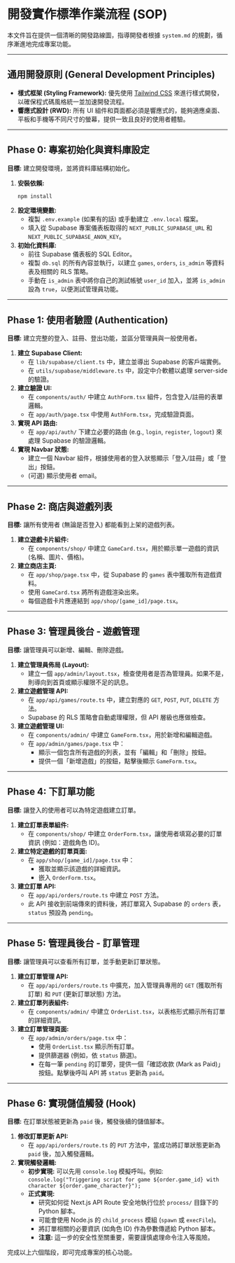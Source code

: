 # 開發實作標準作業流程 (SOP)

本文件旨在提供一個清晰的開發路線圖，指導開發者根據 `system.md` 的規劃，循序漸進地完成專案功能。

---

## 通用開發原則 (General Development Principles)

*   **樣式框架 (Styling Framework):** 優先使用 [Tailwind CSS](https://tailwindcss.com/) 來進行樣式開發，以確保程式碼風格統一並加速開發流程。
*   **響應式設計 (RWD):** 所有 UI 組件和頁面都必須是響應式的，能夠適應桌面、平板和手機等不同尺寸的螢幕，提供一致且良好的使用者體驗。

---

## Phase 0: 專案初始化與資料庫設定

**目標:** 建立開發環境，並將資料庫結構初始化。

1.  **安裝依賴:**
    ```bash
    npm install
    ```
2.  **設定環境變數:**
    *   複製 `.env.example` (如果有的話) 或手動建立 `.env.local` 檔案。
    *   填入從 Supabase 專案儀表板取得的 `NEXT_PUBLIC_SUPABASE_URL` 和 `NEXT_PUBLIC_SUPABASE_ANON_KEY`。
3.  **初始化資料庫:**
    *   前往 Supabase 儀表板的 SQL Editor。
    *   複製 `db.sql` 的所有內容並執行，以建立 `games`, `orders`, `is_admin` 等資料表及相關的 RLS 策略。
    *   手動在 `is_admin` 表中將你自己的測試帳號 `user_id` 加入，並將 `is_admin` 設為 `true`，以便測試管理員功能。

---

## Phase 1: 使用者驗證 (Authentication)

**目標:** 建立完整的登入、註冊、登出功能，並區分管理員與一般使用者。

1.  **建立 Supabase Client:**
    *   在 `lib/supabase/client.ts` 中，建立並導出 Supabase 的客戶端實例。
    *   在 `utils/supabase/middleware.ts` 中，設定中介軟體以處理 server-side 的驗證。
2.  **建立驗證 UI:**
    *   在 `components/auth/` 中建立 `AuthForm.tsx` 組件，包含登入/註冊的表單邏輯。
    *   在 `app/auth/page.tsx` 中使用 `AuthForm.tsx`，完成驗證頁面。
3.  **實現 API 路由:**
    *   在 `app/api/auth/` 下建立必要的路由 (e.g., `login`, `register`, `logout`) 來處理 Supabase 的驗證邏輯。
4.  **實現 Navbar 狀態:**
    *   建立一個 Navbar 組件，根據使用者的登入狀態顯示「登入/註冊」或「登出」按鈕。
    *   (可選) 顯示使用者 email。

---

## Phase 2: 商店與遊戲列表

**目標:** 讓所有使用者 (無論是否登入) 都能看到上架的遊戲列表。

1.  **建立遊戲卡片組件:**
    *   在 `components/shop/` 中建立 `GameCard.tsx`，用於顯示單一遊戲的資訊 (名稱、圖片、價格)。
2.  **建立商店主頁:**
    *   在 `app/shop/page.tsx` 中，從 Supabase 的 `games` 表中獲取所有遊戲資料。
    *   使用 `GameCard.tsx` 將所有遊戲渲染出來。
    *   每個遊戲卡片應連結到 `app/shop/[game_id]/page.tsx`。

---

## Phase 3: 管理員後台 - 遊戲管理

**目標:** 讓管理員可以新增、編輯、刪除遊戲。

1.  **建立管理員佈局 (Layout):**
    *   建立一個 `app/admin/layout.tsx`，檢查使用者是否為管理員。如果不是，則導向到首頁或顯示權限不足的訊息。
2.  **建立遊戲管理 API:**
    *   在 `app/api/games/route.ts` 中，建立對應的 `GET`, `POST`, `PUT`, `DELETE` 方法。
    *   Supabase 的 RLS 策略會自動處理權限，但 API 層級也應做檢查。
3.  **建立遊戲管理 UI:**
    *   在 `components/admin/` 中建立 `GameForm.tsx`，用於新增和編輯遊戲。
    *   在 `app/admin/games/page.tsx` 中：
        *   顯示一個包含所有遊戲的列表，並有「編輯」和「刪除」按鈕。
        *   提供一個「新增遊戲」的按鈕，點擊後顯示 `GameForm.tsx`。

---

## Phase 4: 下訂單功能

**目標:** 讓登入的使用者可以為特定遊戲建立訂單。

1.  **建立訂單表單組件:**
    *   在 `components/shop/` 中建立 `OrderForm.tsx`，讓使用者填寫必要的訂單資訊 (例如：遊戲角色 ID)。
2.  **建立特定遊戲的訂單頁面:**
    *   在 `app/shop/[game_id]/page.tsx` 中：
        *   獲取並顯示該遊戲的詳細資訊。
        *   嵌入 `OrderForm.tsx`。
3.  **建立訂單 API:**
    *   在 `app/api/orders/route.ts` 中建立 `POST` 方法。
    *   此 API 接收到前端傳來的資料後，將訂單寫入 Supabase 的 `orders` 表，`status` 預設為 `pending`。

---

## Phase 5: 管理員後台 - 訂單管理

**目標:** 讓管理員可以查看所有訂單，並手動更新訂單狀態。

1.  **建立訂單管理 API:**
    *   在 `app/api/orders/route.ts` 中擴充，加入管理員專用的 `GET` (獲取所有訂單) 和 `PUT` (更新訂單狀態) 方法。
2.  **建立訂單列表組件:**
    *   在 `components/admin/` 中建立 `OrderList.tsx`，以表格形式顯示所有訂單的詳細資訊。
3.  **建立訂單管理頁面:**
    *   在 `app/admin/orders/page.tsx` 中：
        *   使用 `OrderList.tsx` 顯示所有訂單。
        *   提供篩選器 (例如，依 `status` 篩選)。
        *   在每一筆 `pending` 的訂單旁，提供一個「確認收款 (Mark as Paid)」按鈕。點擊後呼叫 API 將 `status` 更新為 `paid`。

---

## Phase 6: 實現儲值觸發 (Hook)

**目標:** 在訂單狀態被更新為 `paid` 後，觸發後續的儲值腳本。

1.  **修改訂單更新 API:**
    *   在 `app/api/orders/route.ts` 的 `PUT` 方法中，當成功將訂單狀態更新為 `paid` 後，加入觸發邏輯。
2.  **實現觸發邏輯:**
    *   **初步實現:** 可以先用 `console.log` 模擬呼叫。例如: `console.log("Triggering script for game ${order.game_id} with character ${order.game_character}");`
    *   **正式實現:**
        *   研究如何從 Next.js API Route 安全地執行位於 `process/` 目錄下的 Python 腳本。
        *   可能會使用 Node.js 的 `child_process` 模組 (`spawn` 或 `execFile`)。
        *   將訂單相關的必要資訊 (如角色 ID) 作為參數傳遞給 Python 腳本。
        *   **注意:** 這一步的安全性至關重要，需要謹慎處理命令注入等風險。

完成以上六個階段，即可完成專案的核心功能。